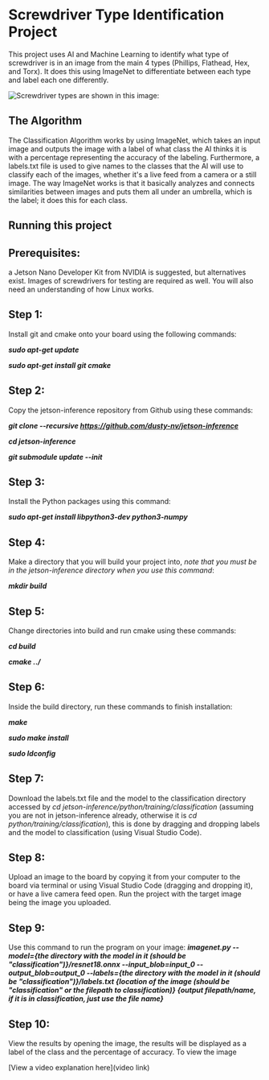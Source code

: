 # Screwdriver Type Identification Project

This project uses AI and Machine Learning to identify what type of screwdriver is in an image from the main 4 types (Phillips, Flathead, Hex, and Torx). It does this using ImageNet to differentiate between each type and label each one differently.

![Screwdriver types are shown in this image:](https://i.imgur.com/XBAHT2q.png)

## The Algorithm

The Classification Algorithm works by using ImageNet, which takes an input image and outputs the image with a label of what class the AI thinks it is with a percentage representing the accuracy of the labeling. Furthermore, a labels.txt file is used to give names to the classes that the AI will use to classify each of the images, whether it's a live feed from a camera or a still image. The way ImageNet works is that it basically analyzes and connects similarities between images and puts them all under an umbrella, which is the label; it does this for each class.

## Running this project

## **Prerequisites**:
a Jetson Nano Developer Kit from NVIDIA is suggested, but alternatives exist. Images of screwdrivers for testing are required as well. You will also need an understanding of how Linux works.
## **Step 1**: 
Install git and cmake onto your board using the following commands:

***sudo apt-get update***

***sudo apt-get install git cmake***

## **Step 2**: 
Copy the jetson-inference repository from Github using these commands:

***git clone --recursive https://github.com/dusty-nv/jetson-inference***

***cd jetson-inference***

***git submodule update --init***

## **Step 3**: 
Install the Python packages using this command:

***sudo apt-get install libpython3-dev python3-numpy***

## **Step 4**: 
Make a directory that you will build your project into, *note that you must be in the jetson-inference directory when you use this command*:

***mkdir build***

## **Step 5**: 
Change directories into build and run cmake using these commands:

***cd build***

***cmake ../***

## **Step 6**: 
Inside the build directory, run these commands to finish installation:

***make***

***sudo make install***

***sudo ldconfig***

## **Step 7**: 
Download the labels.txt file and the model to the classification directory accessed by *cd jetson-inference/python/training/classification* (assuming you are not in jetson-inference already, otherwise it is *cd python/training/classification*), this is done by dragging and dropping labels and the model to classification (using Visual Studio Code).

## **Step 8**: 
Upload an image to the board by copying it from your computer to the board via terminal or using Visual Studio Code (dragging and dropping it), or have a live camera feed open. Run the project with the target image being the image you uploaded.

## **Step 9**: 
Use this command to run the program on your image:
***imagenet.py --model={the directory with the model in it (should be "classification")}/resnet18.onnx --input_blob=input_0 --output_blob=output_0 --labels={the directory with the model in it (should be "classification")}/labels.txt {location of the image (should be "classification" or the filepath to classification)} {output filepath/name, if it is in classification, just use the file name}***

## **Step 10**: 
View the results by opening the image, the results will be displayed as a label of the class and the percentage of accuracy. To view the image


[View a video explanation here](video link)
